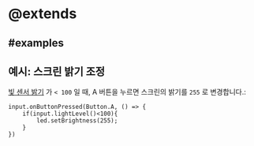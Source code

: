 # @extends

## #examples

## 예시: 스크린 밝기 조정

[빛 센서 밝기](/reference/input/light-level) 가 `< 100` 일 때, A 버튼을 누르면 스크린의 밝기를 `255` 로 변경합니다.:

```blocks
input.onButtonPressed(Button.A, () => {
    if(input.lightLevel()<100){
        led.setBrightness(255);
    }
})
```